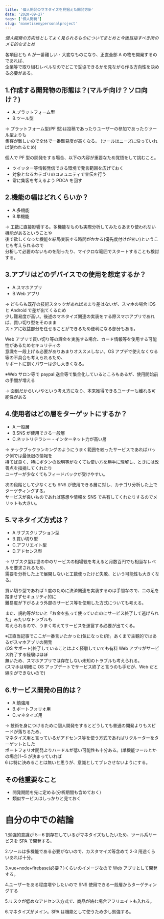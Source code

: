```yaml
---
title: '個人開発のマネタイズを見据えた開発方針'
date: '2020-09-27'
tags: ['個人開発']
slug: 'manetisemypersonalproject'
---
```


_個人開発の方向性としてよく見られるものについてまとめと今後目指すべき所のメモ的なまとめ_

各項目とも A が一番難しい・大変なものになり、正直全部 A の物を開発するのであれば、<br>
企業等で取り組むレベルなのでどこで妥協できるかを見ながら作る方向性を決める必要がある。

## 1.作成する開発物の形態は？(マルチ向け？ソロ向け？)

- A.プラットフォーム型
- B.ツール型

→ プラットフォーム型(PF 型)は投稿であったりユーザーの参加であったりツール型よりも<br>
集客が難しいので全体で一番難易度が高くなる。
(ツールはニーズに沿っていれば使われるため)

個人で PF 型の開発をする場合、以下の内容が重要なため覚悟をして挑むこと。

- ツイッター等情報発信できる環境で発言範囲を広げておく
- 対象となるカテゴリのコミュニティで宣伝を行う
- 常に集客を考えるよう PDCA を回す

## 2.機能の幅はどれくらいか？

- A.多機能
- B.単機能

→ 工数に直接影響する。多機能なものも実際分析してみたらあまり使われない機能があるということや<br>
後で欲しくなった機能を結局実装する時間がかかる(優先度付けが甘い)ということも考えられるので<br>
分析して必要のないものを削ったり、マイクロな範囲でスタートすることも検討する。

## 3.アプリはどのデバイスでの使用を想定するか？

- A.スマホアプリ
- B.Web アプリ

→ どちらも既存の技術スタックがあればあまり差はないが、スマホの場合 iOS と Android で差が出てくるため<br>
少し難易度が高い。後述のマネタイズ関連の実装をする際スマホアプリであれば、買い切り型をそのまま<br>
ストアに収益部分を任せることができるため便利になる部分もある。

Web アプリで買い切り等の課金を実施する場合、カード情報等を使用する可能性があるためセキュリティの<br>
意識を一段上げる必要がありあまりオススメしない。OS アプデで使えなくなる等の不具合も考えられるため、<br>
サポートに割くパワーは少し大きくなる。

※Web サロン等で paypal 送金等で集金化しているところもあるが、使用開始前の手間が増える

→ 面倒だからいいやという考え方になり、本来獲得できるユーザーも離れる可能性がある

## 4.使用者はどの層をターゲットにするか？

- A.一般層
- B.SNS が使用できる一般層
- C.ネットリテラシー・インターネット力が高い層

→ テックブックランキングのようにうまく範囲を絞ったサービスであればバック側では最低限の情報を<br>
持てば良く、特にボタンの説明等がなくても使い方を勝手に理解し、ときには改善点を指摘してくれたり<br>
ユーザーが少なくてもフィードバックが受けやすい。

次の段階として少なくとも SNS が使用できる層に対し、カテゴリ分析した上でターゲティングする。<br>
サービスが良いものであれば感想や情報を SNS で共有してくれたりするのでメリットも大きい。

## 5.マネタイズ方式は？

- A.サブスクリプション型
- B.買い切り型
- C.アフリエイト型
- D.アドセンス型

→ サブスク型は世の中のサービスの相場観を考えると月数百円でも相当なレベルを要求されるため、<br>
需要を分析した上で展開しないと工数使ったけど失敗、という可能性も大きくなる。

買い切り型であれば 1 度のために決済関連を実装するのは手間なので、二の足を踏ませずセキュリティ的に<br>
難易度が下がるよう外部のサービス等を使用した方式についても考える。

また、規約等がないと「お金を払って使っていたのにサービス終了して逃げられた」みたいなトラブルも<br>
考えられるので、うまく考えてサービスを運営する必要が出てくる。

※正直当記事でここが一番言いたかった(気になった)所。あくまで主観的ではあるがスマホアプリの開発<br>
(OS サポート)終了していることはよく経験していても有料 Web アプリがサービス終了する経験はほぼ<br>
無いため、スマホアプリでは存在しない未知のトラブルも考えられる。<br>
(スマホは明確に OS アップデートでサービス終了と言うのも手だが、Web だと線引ができないので)

## 6.サービス開発の目的は？

- A.勉強用
- B.ポートフォリオ用
- C.マネタイズ用

→ 技術を身につけるために個人開発をするとどうしても普通の開発よりもスピードが落ちるため、<br>
マネタイズ用と言っているがアドセンス等を使う方式であればリクルーターをターゲットとした<br>
ポートフォリオ開発よりハードルが低い可能性も十分ある。(単機能ツールとかの場合)1~5 が決まっていれば<br>6 は特に決めることは無いと思うが、意識としてブレさせないようにする。

## その他重要なこと

- 開発期間を先に定める(分析期間も含めておく)
- 類似サービスはしっかりと見ておく

# 自分の中での結論

1.勉強的意識が 5－6 割存在しているがマネタイズもしたいため、ツール系サービスを SPA で開発する。

2.ツールは多機能である必要がないので、カスタマイズ等含めて 2-3 用途くらいあれば十分。

3.vue+node+firebase(必要？)くらいのイメージなので Web アプリとして開発する。

4.ユーザーをある程度増やしたいので SNS 使用できる一般層からターゲティングする

5.リスクが低めなアドセンス方式で、商品が絡む場合アフリエイトも入れる。

6.マネタイズがメイン。SPA は機能として使うため少し勉強する。
